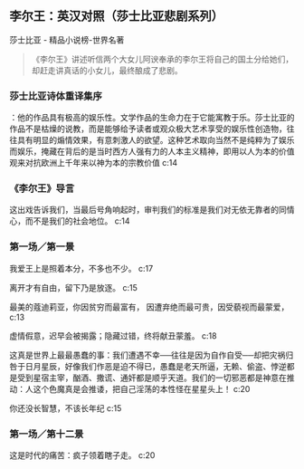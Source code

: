 ## 李尔王：英汉对照（莎士比亚悲剧系列）

莎士比亚  -  精品小说榜-世界名著

> 《李尔王》讲述听信两个大女儿阿谀奉承的李尔王将自己的国土分给她们，却赶走讲真话的小女儿，最终酿成了悲剧。


### 莎士比亚诗体重译集序

：他的作品具有极高的娱乐性。文学作品的生命力在于它能寓教于乐。莎士比亚的作品不是枯燥的说教，而是能够给予读者或观众极大艺术享受的娱乐性创造物，往往具有明显的煽情效果，有意刺激人的欲望。这种艺术取向当然不是纯粹为了娱乐而娱乐，掩藏在背后的是当时西方人强有力的人本主义精神，即用以人为本的价值观来对抗欧洲上千年来以神为本的宗教价值 c:14

### 《李尔王》导言

这出戏告诉我们，当最后号角响起时，审判我们的标准是我们对无依无靠者的同情心，而不是我们的社会地位。 c:14

### 第一场／第一景

我爱王上是照着本分，不多也不少。 c:17

离开才有自由，留下乃是放逐。 c:15

最美的蔻迪莉亚，你因贫穷而最富有，
因遭弃绝而最可贵，因受藐视而最蒙爱，
 c:13

虚情假意，迟早会被揭露；隐藏过错，终将献丑蒙羞。 c:18

这真是世界上最最愚蠢的事：我们遭遇不幸──往往是因为自作自受──却把灾祸归咎于日月星辰，好像我们作恶是迫不得已，愚蠢是老天所逼，无赖、偷盗、悖逆都是受到星宿主宰，酗酒、撒谎、通奸都是顺乎天道。我们的一切邪恶都是神意在推动：人这个色魔真是会推诿，把自己淫荡的本性怪在星星头上！ c:20

你还没长智慧，不该长年纪 c:15

### 第一场／第十二景

这是时代的痛苦：疯子领着瞎子走。 c:20